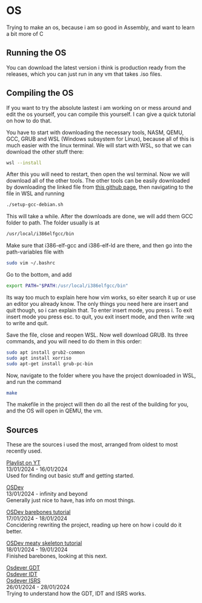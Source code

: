 # OS
Trying to make an os, because i am so good in Assembly, and want to learn a bit more of C


## Running the OS
You can download the latest version i think is production ready from the releases, which you can just run in any vm that takes .iso files. 

## Compiling the OS
If you want to try the absolute lastest i am working on or mess around and edit the os yourself, you can compile this yourself. I can give a quick tutorial on how to do that. 

You have to start with downloading the necessary tools, NASM, QEMU, GCC, GRUB and WSL (Windows subsystem for Linux), because all of this is much easier with the linux terminal.
We will start with WSL, so that we can download the other stuff there:
```bash
wsl --install
```
After this you will need to restart, then open the wsl terminal. Now we will download all of the other tools. 
The other tools can be easily downloaded by downloading the linked file from [this github page](https://github.com/mell-o-tron/MellOs/blob/main/A_Setup/setup-gcc-debian.sh), then navigating to the file in WSL and running 
```bash
./setup-gcc-debian.sh
```
This will take a while. After the downloads are done, we will add them GCC folder to path. The folder usually is at 
```bash
/usr/local/i386elfgcc/bin
```
Make sure that i386-elf-gcc and i386-elf-ld are there, and then go into the path-variables file with
```bash
sudo vim ~/.bashrc
```
Go to the bottom, and add 
```bash
export PATH="$PATH:/usr/local/i386elfgcc/bin"
```
Its way too much to explain here how vim works, so eiter search it up or use an editor you already know. 
The only things you need here are insert and quit though, so i can explain that. To enter insert mode, you press i. To exit insert mode you press esc.
to quit, you exit insert mode, and then write :wq to write and quit.


Save the file, close and reopen WSL. Now well download GRUB. Its three commands, and you will need to do them in this order:
```bash
sudo apt install grub2-common
sudo apt install xorriso
sudo apt-get install grub-pc-bin
```
Now, navigate to the folder where you have the project downloaded in WSL, and run the command
```bash
make
```
The makefile in the project will then do all the rest of the building for you, and the OS will open in QEMU, the vm.

## Sources
These are the sources i used the most, arranged from oldest to most recently used.

[Playlist on YT](https://www.youtube.com/playlist?list=PLm3B56ql_akNcvH8vvJRYOc7TbYhRs19M)<br>
13/01/2024 - 16/01/2024<br>
Used for finding out basic stuff and getting started.<br>

[OSDev](https://wiki.osdev.org/Main_Page)<br>
13/01/2024 - infinity and beyond<br>
Generally just nice to have, has info on most things.<br>

[OSDev barebones tutorial](https://wiki.osdev.org/Bare_Bones)<br>
17/01/2024 - 18/01/2024<br>
Concidering rewriting the project, reading up here on how i could do it better.<br>

[OSDev meaty skeleton tutorial](https://wiki.osdev.org/Meaty_Skeleton)<br>
18/01/2024 - 19/01/2024<br>
Finished barebones, looking at this next.<br>

[Osdever GDT](http://www.osdever.net/bkerndev/Docs/gdt.htm)<br>
[Osdever IDT](http://www.osdever.net/bkerndev/Docs/idt.htm)<br>
[Osdever ISRS](http://www.osdever.net/bkerndev/Docs/isrs.htm)<br>
26/01/2024 - 28/01/2024<br>
Trying to understand how the GDT, IDT and ISRS works.<br>
